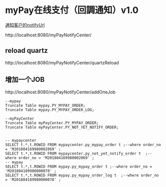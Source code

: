 # myPay在线支付（回調通知）v1.0


[通知客户的notifyUrl](http://192.168.0.21/cg/notifyUrl)

http://localhost:8080/myPayNotifyCenter/

## reload quartz

http://localhost:8080/myPayNotifyCenter/quartzReload

## 增加一个JOB

http://localhost:8080/myPayNotifyCenter/addOneJob


```
--mypay
Truncate Table mypay.PY_MYPAY_ORDER;
Truncate Table mypay.PY_MYPAY_ORDER_LOG;

--myPayCenter
Truncate Table myPayCenter.PY_MYPAY_ORDER;
Truncate Table myPayCenter.PY_NOT_YET_NOTIFY_ORDER;


-- mypaycenter
SELECT t.*,t.ROWID FROM mypaycenter.py_mypay_order t ;--where order_no = 'M201804169980002069' ;
SELECT t.*,t.ROWID FROM mypaycenter.py_not_yet_notify_order t  ;--where order_no = 'M201804169980002069' ;   
-- mypay
SELECT t.*,t.ROWID FROM mypay.py_mypay_order t ;--where order_no = 'M201804189980000078' ;
SELECT t.*,t.ROWID FROM mypay.py_mypay_order_log t  ;--where order_no = 'M201804189980000078' ;

```


